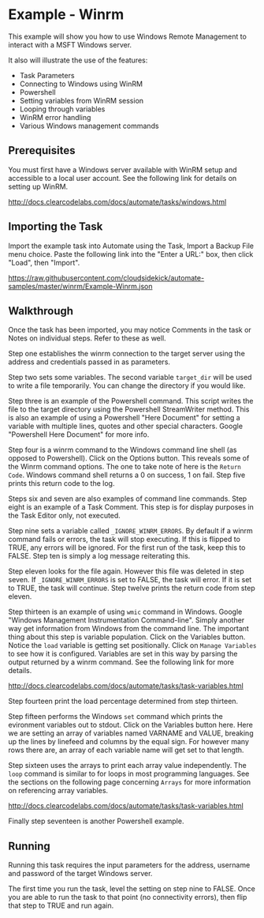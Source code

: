 Example - Winrm
=============

This example will show you how to use Windows Remote Management to interact with a MSFT Windows server. 

It also will illustrate the use of the features:

* Task Parameters
* Connecting to Windows using WinRM
* Powershell
* Setting variables from WinRM session
* Looping through variables
* WinRM error handling
* Various Windows management commands

Prerequisites
-------------

You must first have a Windows server available with WinRM setup and accessible to a local user account. See the following link for details on setting up WinRM.

http://docs.clearcodelabs.com/docs/automate/tasks/windows.html

Importing the Task
------------------

Import the example task into Automate using the Task, Import a Backup File menu choice. Paste the following link into the "Enter a URL:" box, then click "Load", then "Import". 

https://raw.githubusercontent.com/cloudsidekick/automate-samples/master/winrm/Example-Winrm.json

Walkthrough
-----------

Once the task has been imported, you may notice Comments in the task or Notes on individual steps. Refer to these as well. 

Step one establishes the winrm connection to the target server using the address and credentials passed in as parameters. 

Step two sets some variables. The second variable `target_dir` will be used to write a file temporarily. You can change the directory if you would like.

Step three is an example of the Powershell command. This script writes the file to the target directory using the Powershell StreamWriter method. This is also an example of using a Powershell "Here Document" for setting a variable with multiple lines, quotes and other special characters. Google "Powershell Here Document" for more info. 

Step four is a winrm command to the Windows command line shell (as opposed to Powershell). Click on the Options button. This reveals some of the Winrm command options. The one to take note of here is the `Return Code`. Windows command shell returns a 0 on success, 1 on fail.  Step five prints this return code to the log. 
 
Steps six  and seven are also examples of command line commands. Step eight is an example of a Task Comment. This step is for display purposes in the Task Editor only, not executed.

Step nine sets a variable called `_IGNORE_WINRM_ERRORS`. By default if a winrm command fails or errors, the task will stop executing. If this is flipped to TRUE, any errors will be ignored. For the first run of the task, keep this to FALSE. Step ten is simply a log message reiterating this.

Step eleven looks for the file again. However this file was deleted in step seven. If `_IGNORE_WINRM_ERRORS` is set to FALSE, the task will error. If it is set to TRUE, the task will continue. Step twelve prints the return code from step eleven. 

Step thirteen is an example of using `wmic` command in Windows. Google "Windows Management Instrumentation Command-line". Simply another way get information from Windows from the command line. The important thing about this step is variable population. Click on the Variables button. Notice the `load` variable is getting set positionally. Click on `Manage Variables` to see how it is configured. Variables are set in this way by parsing the output returned by a winrm command. See the following link for more details. 

http://docs.clearcodelabs.com/docs/automate/tasks/task-variables.html

Step fourteen print the load percentage determined from step thirteen. 

Step fifteen performs the Windows `set` command which prints the evironment variables out to stdout. Click on the Variables button here. Here we are setting an array of variables named VARNAME and VALUE, breaking up the lines by linefeed and columns by the equal sign. For however many rows there are, an array of each variable name will get set to that length. 

Step sixteen uses the arrays to print each array value independently. The `loop` command is similar to for loops in most programming languages. See the sections on the following page concerning `Arrays` for more information on referencing array variables. 

http://docs.clearcodelabs.com/docs/automate/tasks/task-variables.html

Finally step seventeen is another Powershell example. 

Running
-------

Running this task requires the input parameters for the address, username and password of the target Windows server. 

The first time you run the task, level the setting on step nine to FALSE. Once you are able to run the task to that point (no connectivity errors), then flip that step to TRUE and run again. 
